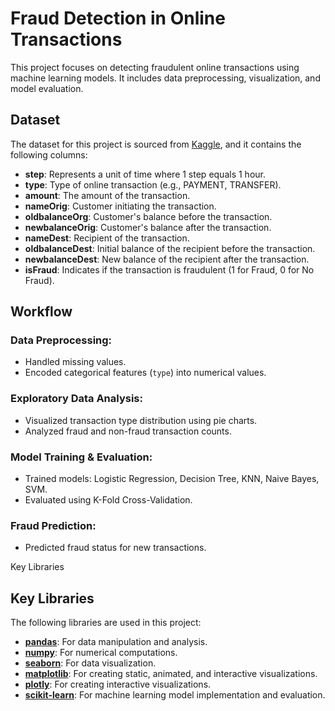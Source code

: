 # Fraud Detection in Online Transactions

This project focuses on detecting fraudulent online transactions using machine learning models. It includes data preprocessing, visualization, and model evaluation.



## Dataset

The dataset for this project is sourced from [Kaggle](https://www.kaggle.com/datasets/rupakroy/online-payments-fraud-detection-dataset/data), and it contains the following columns:



- **step**: Represents a unit of time where 1 step equals 1 hour.
- **type**: Type of online transaction (e.g., PAYMENT, TRANSFER).
- **amount**: The amount of the transaction.
- **nameOrig**: Customer initiating the transaction.
- **oldbalanceOrg**: Customer's balance before the transaction.
- **newbalanceOrig**: Customer's balance after the transaction.
- **nameDest**: Recipient of the transaction.
- **oldbalanceDest**: Initial balance of the recipient before the transaction.
- **newbalanceDest**: New balance of the recipient after the transaction.
- **isFraud**: Indicates if the transaction is fraudulent (1 for Fraud, 0 for No Fraud).



## Workflow

### Data Preprocessing:
- Handled missing values.
- Encoded categorical features (`type`) into numerical values.

### Exploratory Data Analysis:
- Visualized transaction type distribution using pie charts.
- Analyzed fraud and non-fraud transaction counts.

### Model Training & Evaluation:
- Trained models: Logistic Regression, Decision Tree, KNN, Naive Bayes, SVM.
- Evaluated using K-Fold Cross-Validation.

### Fraud Prediction:
- Predicted fraud status for new transactions.



Key Libraries
## Key Libraries

The following libraries are used in this project:

- **[pandas](https://pandas.pydata.org/)**: For data manipulation and analysis.
- **[numpy](https://numpy.org/)**: For numerical computations.
- **[seaborn](https://seaborn.pydata.org/)**: For data visualization.
- **[matplotlib](https://matplotlib.org/)**: For creating static, animated, and interactive visualizations.
- **[plotly](https://plotly.com/python/)**: For creating interactive visualizations.
- **[scikit-learn](https://scikit-learn.org/)**: For machine learning model implementation and evaluation.


